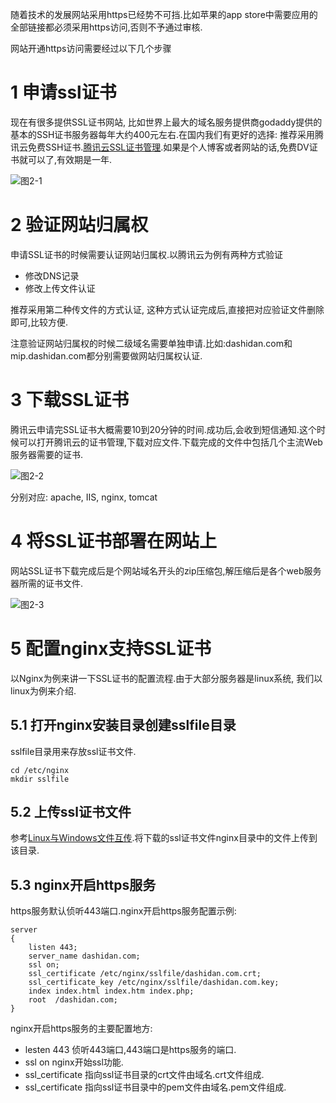 随着技术的发展网站采用https已经势不可挡.比如苹果的app store中需要应用的全部链接都必须采用https访问,否则不予通过审核.


网站开通https访问需要经过以下几个步骤

1 申请ssl证书
===

现在有很多提供SSL证书网站, 比如世界上最大的域名服务提供商godaddy提供的基本的SSH证书服务器每年大约400元左右.在国内我们有更好的选择:
推荐采用腾讯云免费SSH证书.[腾讯云SSL证书管理](https://console.cloud.tencent.com/ssl).如果是个人博客或者网站的话,免费DV证书就可以了,有效期是一年.

![图2-1](http://localhost/article/webserver/dns/2-1.png)

2 验证网站归属权
===

申请SSL证书的时候需要认证网站归属权.以腾讯云为例有两种方式验证

- 修改DNS记录
- 修改上传文件认证

推荐采用第二种传文件的方式认证, 这种方式认证完成后,直接把对应验证文件删除即可,比较方便.

注意验证网站归属权的时候二级域名需要单独申请.比如:dashidan.com和mip.dashidan.com都分别需要做网站归属权认证.


3 下载SSL证书
===

腾讯云申请完SSL证书大概需要10到20分钟的时间.成功后,会收到短信通知.这个时候可以打开腾讯云的证书管理,下载对应文件.下载完成的文件中包括几个主流Web服务器需要的证书.

![图2-2](http://localhost/article/webserver/dns/2-2.png)

分别对应: apache, IIS, nginx, tomcat

4 将SSL证书部署在网站上
===

网站SSL证书下载完成后是个网站域名开头的zip压缩包,解压缩后是各个web服务器所需的证书文件.

![图2-3](http://localhost/article/webserver/dns/2-3.png)

5 配置nginx支持SSL证书
===

以Nginx为例来讲一下SSL证书的配置流程.由于大部分服务器是linux系统, 我们以linux为例来介绍.

5.1 打开nginx安装目录创建sslfile目录
---

sslfile目录用来存放ssl证书文件.

```
cd /etc/nginx
mkdir sslfile
```

5.2 上传ssl证书文件
---

参考[Linux与Windows文件互传](http://localhost/article/linux/common/7.html).将下载的ssl证书文件nginx目录中的文件上传到该目录.

5.3 nginx开启https服务
---

https服务默认侦听443端口.nginx开启https服务配置示例:

```
server
{
	listen 443;
	server_name dashidan.com;
	ssl on;
	ssl_certificate /etc/nginx/sslfile/dashidan.com.crt;
	ssl_certificate_key /etc/nginx/sslfile/dashidan.com.key;
	index index.html index.htm index.php;
	root  /dashidan.com;
}
```

nginx开启https服务的主要配置地方:

- lesten 443 侦听443端口,443端口是https服务的端口.
- ssl on nginx开始ssl功能.
- ssl_certificate 指向ssl证书目录的crt文件由域名.crt文件组成.
- ssl_certificate 指向ssl证书目录中的pem文件由域名.pem文件组成.


